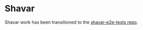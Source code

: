 Shavar
======

Shavar work has been transitioned to the [shavar-e2e-tests repo](https://github.com/rbillings/shavar-e2e-tests).
